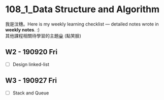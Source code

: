 # 108_1_Data Structure and Algorithm
我是汶穗。Here is my weekly learning checklist — detailed notes wrote in **weekly notes**. :)  
其他課程相關待學習的主題[😀](https://hackmd.io/PFMjkciiRYuTuaYk77Be8Q?both) (點笑臉)

  
## W2 - 190920 Fri
- [ ] Design linked-list

## W3 - 190927 Fri
- [ ] Stack and Queue

